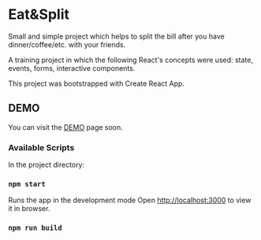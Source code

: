 # Eat&Split

Small and simple project which helps to split the bill after you have dinner/coffee/etc. with your friends.

A training project in which the following React's concepts were used: state, events, forms, interactive components.

This project was bootstrapped with Create React App.

## DEMO

You can visit the [DEMO](https://m9iv.github.io/kzaviryukha.github.io/demo/eat-n-split/index.html) page soon.

### Available Scripts

In the project directory:

### `npm start`

Runs the app in the development mode
Open [http://localhost:3000](http://localhost:3000) to view it in browser.

### `npm run build`
